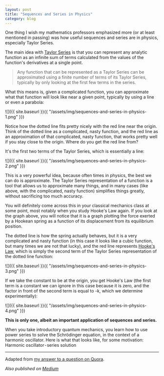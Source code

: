 ```yaml
---
layout: post
title: "Sequences and Series in Physics"
category: blog
---
```


One thing I wish my mathematics professors emphasized more (or at least mentioned in passing) was how useful sequences and series are in physics, especially Taylor Series.

The main idea with [Taylor Series](https://en.wikipedia.org/wiki/Taylor_series) is that you can represent any analytic function as an infinite sum of terms calculated from the values of the function's derivatives at a single point.

> Any function that can be represented as a Taylor Series can be approximated using a finite number of terms of its Taylor Series, typically by only looking at the first few terms in the series.

What this means is, given a complicated function, you can approximate what that function will look like near a given point, typically by using a line or even a parabola:

![]({{ site.baseurl }}{{ "/assets/img/sequences-and-series-in-physics-1.png" }})

Notice how the dotted line fits pretty nicely with the red line near the origin. Think of the dotted line as a complicated, nasty function, and the red line as an approximation of that complicated, nasty function, that works pretty well if you stay close to the origin. Where do you get the red line from?

It's the first two terms of the Taylor Series, which is essentially a line:

![]({{ site.baseurl }}{{ "/assets/img/sequences-and-series-in-physics-2.png" }})

This is a very powerful idea, because often times in physics, the best we can do is approximate. The Taylor Series representation of a function is a tool that allows us to approximate many things, and in many cases (like above, with the complicated, nasty function) simplifies things greatly, without sacrificing too much accuracy.

You will definitely come across this in your classical mechanics class at some point, most notably when you study Hooke's Law again. If you look at the graph above, you will notice that it is a graph plotting the force exerted by a Hookean spring as a function of its displacement from its equilibrium position.

The dotted line is how the spring actually behaves, but it is a very complicated and nasty function (in this case it looks like a cubic function, but many times we are not that lucky), and the red line represents [Hooke's Law](https://en.wikipedia.org/wiki/Hooke's_law), which is simply the second term of the Taylor Series representation of the dotted line function:

![]({{ site.baseurl }}{{ "/assets/img/sequences-and-series-in-physics-3.png" }})

If we take the constant to be at the origin, you get Hooke's Law (the first term is a constant we can ignore in this case because it is zero, and the factor in front of the second term is equal to -k, which we determine experimentally):

![]({{ site.baseurl }}{{ "/assets/img/sequences-and-series-in-physics-4.png" }})

**This is only one, albeit an important application of sequences and series.**

When you take introductory quantum mechanics, you learn how to use power series to solve the Schrödinger equation, in the context of a harmonic oscillator. Here is what that looks like, for some motivation: Harmonic oscillator - series solution

---

Adapted from [my answer to a question on Quora](https://www.quora.com/Are-series-and-sequences-used-in-physics/answer/Paul-Le-2).

*Also published on [Medium](https://medium.com/@LeNPaul/sequences-and-series-in-physics-573ad0918185)*
